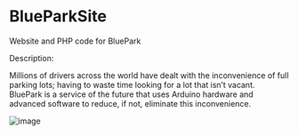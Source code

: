 # BlueParkSite
Website and PHP code for BluePark

Description:

Millions of drivers across the world have dealt with the inconvenience of full
parking lots; having to waste time looking for a lot that isn’t vacant. BluePark is a service
of the future that uses Arduino hardware and advanced software to reduce, if not, eliminate this inconvenience.

![image](https://github.com/bruhcrim/BlueParkSite/assets/122399607/5625cc31-75be-411a-8d83-66d8f8f20185)
